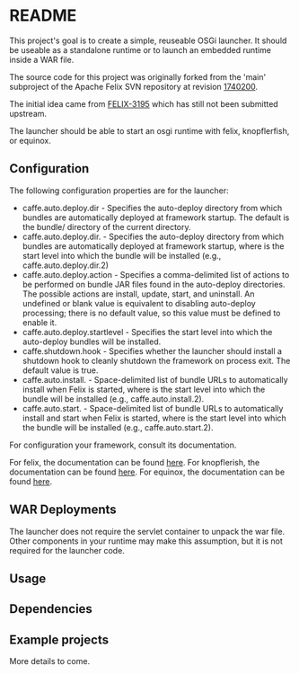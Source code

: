 # README

This project's goal is to create a simple, reuseable OSGi launcher. It should
be useable as a standalone runtime or to launch an embedded runtime inside a
WAR file.

The source code for this project was originally forked from the 'main' subproject
of the Apache Felix SVN repository at revision [1740200](https://svn.apache.org/repos/asf/felix/trunk/main/?p=1740200).

The initial idea came from
[FELIX-3195](https://issues.apache.org/jira/browse/FELIX-3195) which has still
not been submitted upstream.

The launcher should be able to start an osgi runtime with felix, knopflerfish, or equinox.

## Configuration

The following configuration properties are for the launcher:

* caffe.auto.deploy.dir - Specifies the auto-deploy directory from which bundles are automatically deployed at framework startup. The default is the bundle/ directory of the current directory.
* caffe.auto.deploy.dir.<n> - Specifies the auto-deploy directory from which bundles are automatically deployed at framework startup, where <n> is the start level into which the bundle will be installed (e.g., caffe.auto.deploy.dir.2)
* caffe.auto.deploy.action - Specifies a comma-delimited list of actions to be performed on bundle JAR files found in the auto-deploy directories. The possible actions are install, update, start, and uninstall. An undefined or blank value is equivalent to disabling auto-deploy processing; there is no default value, so this value must be defined to enable it.
* caffe.auto.deploy.startlevel - Specifies the start level into which the auto-deploy bundles will be installed.
* caffe.shutdown.hook - Specifies whether the launcher should install a shutdown hook to cleanly shutdown the framework on process exit. The default value is true.
* caffe.auto.install.<n> - Space-delimited list of bundle URLs to automatically install when Felix is started, where <n> is the start level into which the bundle will be installed (e.g., caffe.auto.install.2).
* caffe.auto.start.<n> - Space-delimited list of bundle URLs to automatically install and start when Felix is started, where <n> is the start level into which the bundle will be installed (e.g., caffe.auto.start.2).

For configuration your framework, consult its documentation.

For felix, the documentation can be found [here](https://felix.apache.org/documentation/subprojects/apache-felix-framework/apache-felix-framework-configuration-properties.html#framework-configuration-properties).
For knopflerish, the documentation can be found [here](http://www.knopflerfish.org/releases/5.2.0/docs/bundledoc/framework/index.html).
For equinox, the documentation can be found [here](http://help.eclipse.org/mars/topic/org.eclipse.platform.doc.isv/reference/misc/runtime-options.html?cp=2_1_5_0).

## WAR Deployments

The launcher does not require the servlet container to unpack the war file.
Other components in your runtime may make this assumption, but it is not
required for the launcher code.

## Usage

## Dependencies

## Example projects

More details to come.
